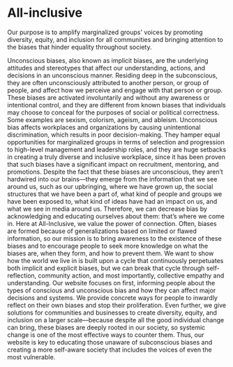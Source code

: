 # All-inclusive
Our purpose is to amplify marginalized groups' voices by promoting diversity, equity, and inclusion for all communities and bringing attention to the biases that hinder equality throughout society.


Unconscious biases, also known as implicit biases, are the underlying attitudes and stereotypes that affect our understanding, actions, and decisions in an unconscious manner. Residing deep in the subconscious, they are often unconsciously attributed to another person, or group of people, and affect how we perceive and engage with that person or group. These biases are activated involuntarily and without any awareness or intentional control, and they are different from known biases that individuals may choose to conceal for the purposes of social or political correctness. Some examples are sexism, colorism, ageism, and ableism.
Unconscious bias affects workplaces and organizations by causing unintentional discrimination, which results in poor decision-making. They hamper equal opportunities for marginalized groups in terms of selection and progression to high-level management and leadership roles, and they are huge setbacks in creating a truly diverse and inclusive workplace, since it has been proven that such biases have a significant impact on recruitment, mentoring, and promotions. 
Despite the fact that these biases are unconscious, they aren’t hardwired into our brains––they emerge from the information that we see around us, such as our upbringing, where we have grown up, the social structures that we have been a part of, what kind of people and groups we have been exposed to, what kind of ideas have had an impact on us, and what we see in media around us. Therefore, we can decrease bias by acknowledging and educating ourselves about them: that’s where we come in.
Here at All-Inclusive, we value the power of connection. 
Often, biases are formed because of generalizations based on limited or flawed information, so our mission is to bring awareness to the existence of these biases and to encourage people to seek more knowledge on what the biases are, when they form, and how to prevent them. We want to show how the world we live in is built upon a cycle that continuously perpetuates both implicit and explicit biases, but we can break that cycle through self-reflection, community action, and most importantly, collective empathy and understanding.
Our website focuses on first, informing people about the types of conscious and unconscious bias and how they can affect major decisions and systems. We provide concrete ways for people to inwardly reflect on their own biases and stop their proliferation. Even further, we give solutions for communities and businesses to create diversity, equity, and inclusion on a larger scale––because despite all the good individual change can bring, these biases are deeply rooted in our society, so systemic change is one of the most effective ways to counter them. Thus, our website is key to educating those unaware of subconscious biases and creating a more self-aware society that includes the voices of even the most vulnerable. 
